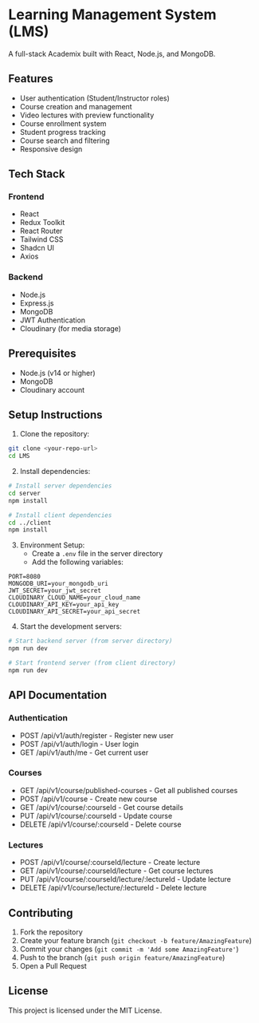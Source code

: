 # Learning Management System (LMS)

A full-stack Academix built with React, Node.js, and MongoDB.

## Features

- User authentication (Student/Instructor roles)
- Course creation and management
- Video lectures with preview functionality
- Course enrollment system
- Student progress tracking
- Course search and filtering
- Responsive design

## Tech Stack

### Frontend
- React
- Redux Toolkit
- React Router
- Tailwind CSS
- Shadcn UI
- Axios

### Backend
- Node.js
- Express.js
- MongoDB
- JWT Authentication
- Cloudinary (for media storage)

## Prerequisites

- Node.js (v14 or higher)
- MongoDB
- Cloudinary account

## Setup Instructions

1. Clone the repository:
```bash
git clone <your-repo-url>
cd LMS
```

2. Install dependencies:
```bash
# Install server dependencies
cd server
npm install

# Install client dependencies
cd ../client
npm install
```

3. Environment Setup:
   - Create a `.env` file in the server directory
   - Add the following variables:
```
PORT=8080
MONGODB_URI=your_mongodb_uri
JWT_SECRET=your_jwt_secret
CLOUDINARY_CLOUD_NAME=your_cloud_name
CLOUDINARY_API_KEY=your_api_key
CLOUDINARY_API_SECRET=your_api_secret
```

4. Start the development servers:
```bash
# Start backend server (from server directory)
npm run dev

# Start frontend server (from client directory)
npm run dev
```

## API Documentation

### Authentication
- POST /api/v1/auth/register - Register new user
- POST /api/v1/auth/login - User login
- GET /api/v1/auth/me - Get current user

### Courses
- GET /api/v1/course/published-courses - Get all published courses
- POST /api/v1/course - Create new course
- GET /api/v1/course/:courseId - Get course details
- PUT /api/v1/course/:courseId - Update course
- DELETE /api/v1/course/:courseId - Delete course

### Lectures
- POST /api/v1/course/:courseId/lecture - Create lecture
- GET /api/v1/course/:courseId/lecture - Get course lectures
- PUT /api/v1/course/:courseId/lecture/:lectureId - Update lecture
- DELETE /api/v1/course/lecture/:lectureId - Delete lecture

## Contributing

1. Fork the repository
2. Create your feature branch (`git checkout -b feature/AmazingFeature`)
3. Commit your changes (`git commit -m 'Add some AmazingFeature'`)
4. Push to the branch (`git push origin feature/AmazingFeature`)
5. Open a Pull Request

## License

This project is licensed under the MIT License. 